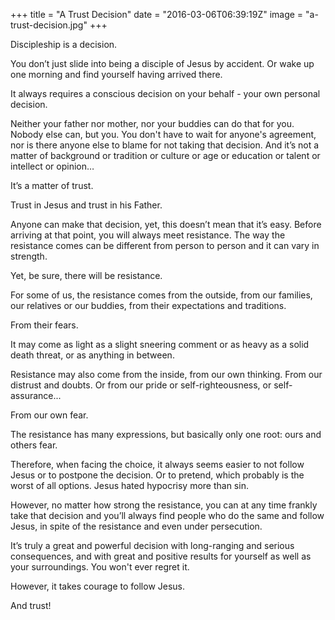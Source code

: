 +++
title = "A Trust Decision"
date = "2016-03-06T06:39:19Z"
image = "a-trust-decision.jpg"
+++

Discipleship is a decision.

You don’t just slide into being a disciple of Jesus by accident. Or wake up one morning and find yourself having arrived there.

It always requires a conscious decision on your behalf - your own personal decision.

Neither your father nor mother, nor your buddies can do that for you. Nobody else can, but you. You don't have to wait for anyone's agreement, nor is there anyone else to blame for not taking that decision. And it’s not a matter of background or tradition or culture or age or education or talent or intellect or opinion…

It’s a matter of trust.

Trust in Jesus and trust in his Father.

Anyone can make that decision, yet, this doesn’t mean that it’s easy. Before arriving at that point, you will always meet resistance. The way the resistance comes can be different from person to person and it can vary in strength.

Yet, be sure, there will be resistance.

For some of us, the resistance comes from the outside, from our families, our relatives or our buddies, from their expectations and traditions.

From their fears.

It may come as light as a slight sneering comment or as heavy as a solid death threat, or as anything in between.

Resistance may also come from the inside, from our own thinking. From our distrust and doubts. Or from our pride or self-righteousness, or self-assurance...

From our own fear.

The resistance has many expressions, but basically only one root: ours and others fear.

Therefore, when facing the choice, it always seems easier to not follow Jesus or to postpone the decision. Or to pretend, which probably is the worst of all options. Jesus hated hypocrisy more than sin.

However, no matter how strong the resistance, you can at any time frankly take that decision and you’ll always find people who do the same and follow Jesus, in spite of the resistance and even under persecution.

It’s truly a great and powerful decision with long-ranging and serious consequences, and with great and positive results for yourself as well as your surroundings. You won't ever regret it.

However, it takes courage to follow Jesus.

And trust!
